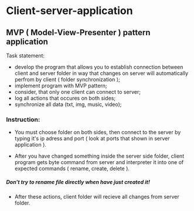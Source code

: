# Client-server-application

## MVP ( Model-View-Presenter ) pattern application

Task statement: 
 * develop the program that allows you to establish connection between client and server folder in way that changes on server will automatically perfrom by client ( folder synchronization );
 * implement program with MVP pattern;
 * consider, that only one client can connect to server;
 * log all actions that occures on both sides;
 * synchronize all data (txt, img, music, video);

### Instruction: 

* You must choose folder on both sides, then connect to the server by typing it's ip adress and port ( look at ports that shown in server application ).

* After you have changed something inside the server side folder, client program gets byte command from server and interpreter it into one of expected commands ( rename, create, delete ).

##### Don't try to rename file directly when have just created it!

* After these actions, client folder will recieve all changes from server folder.
